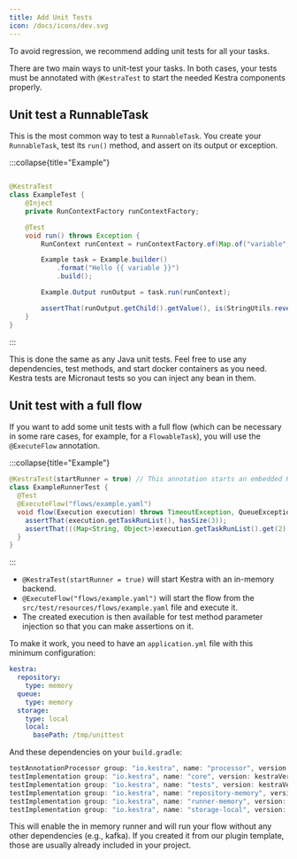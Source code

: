 ```yaml
---
title: Add Unit Tests
icon: /docs/icons/dev.svg
---
```


To avoid regression, we recommend adding unit tests for all your tasks.

There are two main ways to unit-test your tasks. In both cases, your tests must be annotated with `@KestraTest` to start the needed Kestra components properly.

## Unit test a RunnableTask

This is the most common way to test a `RunnableTask`. You create your `RunnableTask`, test its `run()` method, and assert on its output or exception.

:::collapse{title="Example"}

```java

@KestraTest
class ExampleTest {
    @Inject
    private RunContextFactory runContextFactory;

    @Test
    void run() throws Exception {
        RunContext runContext = runContextFactory.of(Map.of("variable", "John Doe"));

        Example task = Example.builder()
            .format("Hello {{ variable }}")
            .build();

        Example.Output runOutput = task.run(runContext);

        assertThat(runOutput.getChild().getValue(), is(StringUtils.reverse("Hello John Doe")));
    }
}
```

:::

This is done the same as any Java unit tests. Feel free to use any dependencies, test methods, and start docker containers as you need.
Kestra tests are Micronaut tests so you can inject any bean in them.


## Unit test with a full flow

If you want to add some unit tests with a full flow (which can be necessary in some rare cases, for example, for a `FlowableTask`), you will use the `@ExecuteFlow` annotation.

:::collapse{title="Example"}
```java
@KestraTest(startRunner = true) // This annotation starts an embedded Kestra for tests
class ExampleRunnerTest {
  @Test
  @ExecuteFlow("flows/example.yaml")
  void flow(Execution execution) throws TimeoutException, QueueException {
    assertThat(execution.getTaskRunList(), hasSize(3));
    assertThat(((Map<String, Object>)execution.getTaskRunList().get(2).getOutputs().get("child")).get("value"), is("task-id"));
  }
}
```

:::

- `@KestraTest(startRunner = true)` will start Kestra with an in-memory backend.
- `@ExecuteFlow("flows/example.yaml")` will start the flow from the `src/test/resources/flows/example.yaml` file and execute it.
- The created execution is then available for test method parameter injection so that you can make assertions on it.

To make it work, you need to have an `application.yml` file with this minimum configuration:

```yaml
kestra:
  repository:
    type: memory
  queue:
    type: memory
  storage:
    type: local
    local:
      basePath: /tmp/unittest
```

And these dependencies on your `build.gradle`:
```groovy
testAnnotationProcessor group: "io.kestra", name: "processor", version: kestraVersion
testImplementation group: "io.kestra", name: "core", version: kestraVersion
testImplementation group: "io.kestra", name: "tests", version: kestraVersion
testImplementation group: "io.kestra", name: "repository-memory", version: kestraVersion
testImplementation group: "io.kestra", name: "runner-memory", version: kestraVersion
testImplementation group: "io.kestra", name: "storage-local", version: kestraVersion
```

This will enable the in memory runner and will run your flow without any other dependencies (e.g., kafka).
If you created it from our plugin template, those are usually already included in your project.
